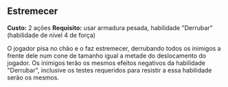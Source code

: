 ## Estremecer

**Custo:** 2 ações
**Requisito:** usar armadura pesada, habilidade "Derrubar" (habilidade de nível 4 de força)

O jogador pisa no chão e o faz estremecer, derrubando todos os inimigos a frente dele num cone de tamanho igual a metade do deslocamento do jogador. Os inimigos terão os mesmos efeitos negativos da habilidade "Derrubar", inclusive os testes requeridos para resistir a essa habilidade serão os mesmos.